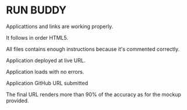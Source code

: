 # RUN BUDDY 

Applicattions and links are working properly.

It follows in order HTML5.

All files contains enough instructions because it's commented correctly.

Application deployed at live URL.


Application loads with no errors.


Application GitHub URL submitted


The final URL renders more than 90% of the accuracy as for the mockup provided.

